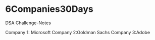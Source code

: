 # 6Companies30Days
DSA Challenge-Notes

Company 1: Microsoft
Company 2:Goldman Sachs
Company 3:Adobe
